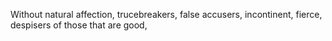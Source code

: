 Without natural affection, trucebreakers, false accusers, incontinent, fierce, despisers of those that are good,
